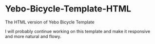 # Yebo-Bicycle-Template-HTML

The HTML version of Yebo Bicycle Template

I will probably continue working on this template and make it responsive and more natural and flowy.
